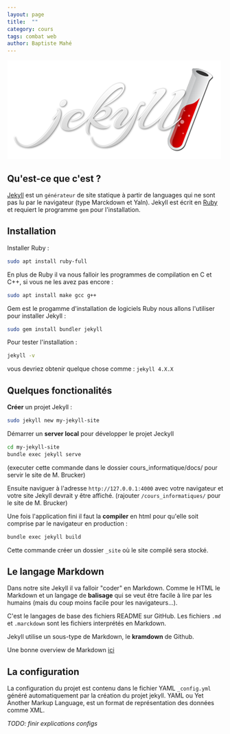```yaml
---
layout: page
title:  ""
category: cours
tags: combat web
author: Baptiste Mahé
---
```

![Jekyll logo](../../assets/jekyll_logo.png)

## Qu'est-ce que c'est ?

[Jekyll](https://jekyllrb.com/) est un `générateur` de site statique à partir de languages qui ne sont pas lu par le navigateur (type Marckdown et Yaln). Jekyll est écrit en [Ruby](https://www.ruby-lang.org/fr/) et requiert le programme `gem` pour l'installation.

## Installation

Installer Ruby :
~~~ sh
sudo apt install ruby-full
~~~

En plus de Ruby il va nous falloir les programmes de compilation en C et C++, si vous ne les avez pas encore :
~~~ sh
sudo apt install make gcc g++
~~~

Gem est le progamme d'installation de logiciels Ruby nous allons l'utiliser pour installer Jekyll :
~~~ sh
sudo gem install bundler jekyll
~~~

Pour tester l'installation :
~~~ sh
jekyll -v
~~~
vous devriez obtenir quelque chose comme : `jekyll 4.X.X`

## Quelques fonctionalités

**Créer** un projet Jekyll :
~~~ sh
sudo jekyll new my-jekyll-site
~~~
 
Démarrer un **server local** pour développer le projet Jeckyll
~~~ sh
cd my-jekyll-site
bundle exec jekyll serve
~~~
(executer cette commande dans le dossier cours_informatique/docs/ pour servir le site de M. Brucker)

Ensuite naviguer à l'adresse `http://127.0.0.1:4000` avec votre navigateur et votre site Jekyll devrait y être affiché. (rajouter `/cours_informatiques/` pour le site de M. Brucker)

Une fois l'application fini il faut la **compiler** en html pour qu'elle soit comprise par le navigateur en production :
~~~ sh
bundle exec jekyll build
~~~
Cette commande créer un dossier `_site` où le site compilé sera stocké.

## Le langage Markdown

Dans notre site Jekyll il va falloir "coder" en Markdown. Comme le HTML le Markdown et un langage de **balisage** qui se veut être facile à lire par les humains (mais du coup moins facile pour les navigateurs...).

C'est le langages de base des fichiers README sur GitHub. Les fichiers `.md` et `.marckdown` sont les fichiers interprétés en Markdown.

Jekyll utilise un sous-type de Markdown, le **kramdown** de Github.

Une bonne overview de Markdown [ici](https://guides.github.com/features/mastering-markdown/)

## La configuration

La configuration du projet est contenu dans le fichier YAML `_config.yml` généré automatiquement par la création du projet jekyll. YAML ou Yet Another Markup Language, est un format de représentation des données comme XML.

*TODO: finir explications configs*
